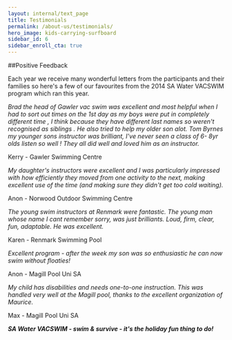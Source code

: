```yaml
---
layout: internal/text_page
title: Testimonials
permalink: /about-us/testimonials/
hero_image: kids-carrying-surfboard
sidebar_id: 6
sidebar_enroll_cta: true
---
```


##Positive Feedback

Each year we receive many wonderful letters from the participants and their families so here's a few of our favourites from the 2014 SA Water VACSWIM program which ran this year.

*Brad the head of Gawler vac swim was excellent and most helpful when I had to sort out times on the 1st day as my boys were put in completely different time , I think because they have different last names so weren't recognised as siblings . He also tried to help my older son alot. Tom Byrnes my younger sons instructor was brilliant, I've never seen a class of 6- 8yr olds listen so well ! They all did well and loved him as an instructor.*

Kerry - Gawler Swimming Centre

*My daughter's instructors were excellent and I was particularly impressed with how efficiently they moved from one activity to the next, making excellent use of the time (and making sure they didn't get too cold waiting).*

Anon - Norwood Outdoor Swimming Centre

*The young swim instructors at Renmark were fantastic. The young man whose name I cant remember sorry, was just brilliants. Loud, firm, clear, fun, adaptable. He was excellent.*

Karen - Renmark Swimming Pool

*Excellent program - after the week my son was so enthusiastic he can now swim without floaties!*

Anon - Magill Pool Uni SA

*My child has disabilities and needs one-to-one instruction. This was handled very well at the Magill pool, thanks to the excellent organization of Maurice.*

Max - Magill Pool Uni SA

**_SA Water VACSWIM - swim & survive - it's the holiday fun thing to do!_**